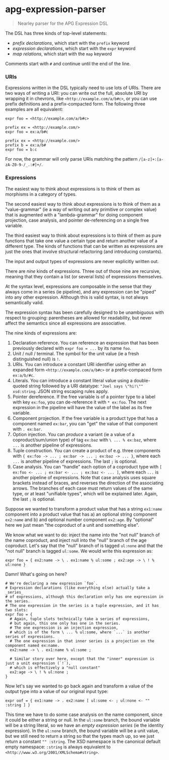 # apg-expression-parser

> Nearley parser for the APG Expression DSL

The DSL has three kinds of top-level statements:

- _prefix declarations_, which start with the `prefix` keyword
- _expression declarations_, which start with the `expr` keyword
- _map relations_, which start with the `map` keyword

Comments start with `#` and continue until the end of the line.

### URIs

Expressions written in the DSL typically need to use lots of URIs. There are two ways of writing a URI: you can write out the full, absolute URI by wrapping it in chevrons, like `<http://example.com/a/b#c>`, or you can use prefix definitions and a prefix-compacted form. The following three examples are all equivalent:

```
expr foo = <http://example.com/a/b#c>
```

```
prefix ex = <http://example.com/>
expr foo = ex:a/b#c
```

```
prefix ex = <http://example.com/>
prefix b = ex:a/b#
expr foo = b:c
```

For now, the grammar will only parse URIs matching the pattern `/[a-z]+:[a-zA-Z0-9-/_.:#]+/`.

### Expressions

The easiest way to think about expressions is to think of them as morphisms in a category of types.

The second easiest way to think about expressions is to think of them as a "value-grammar" (ie a way of writing out any primitive or complex value) that is augmented with a "lambda-grammar" for doing component projection, case analysis, and pointer de-referencing on a single free variable.

The third easiest way to think about expressions is to think of them as pure functions that take one value a certain type and return another value of a different type. The kinds of functions that can be written as expressions are just the ones that involve structural refactoring (and introducing constants).

The input and output types of expressions are never explicitly written out.

There are _nine_ kinds of expressions. Three out of those nine are recursive, meaning that they contain a list (or several lists) of expressions themselves.

At the syntax level, expressions are composable in the sense that they always come in a series (ie pipeline), and any expression can be "piped" into any other expression. Although this is valid syntax, is not always semantically valid.

The expression syntax has been carefully designed to be unambiguous with respect to grouping: parentheses are allowed for readability, but never affect the semantics since all expressions are associative.

The nine kinds of expressions are:

1. Declaration reference. You can reference an expression that has been previously declared with `expr foo = ...` by its name `foo`.
2. Unit / null / terminal. The symbol for the unit value (ie a fresh distinguished null) is `!`.
3. URIs. You can introduce a constant URI identifier using either an expanded form `<http://example.com/a/b#c>` or a prefix-compaced form `ex:a/b/#c`.
4. Literals. You can introduce a constant literal value using a double-quoted string followed by a URI datatype: `"Joel says \"hi!\"" xsd:string`. JSON string escaping rules apply.
5. Pointer dereference. If the free variable is of a pointer type to a label with key `ex:foo`, you can de-reference it with `* ex:foo`. The next expression in the pipeline will have the value of the label as its free variable.
6. Component projection. If the free variable is a product type that has a component named `ex:bar`, you can "get" the value of that component with `. ex:bar`.
7. Option injection. You can _produce_ a variant (ie a value of a coproduct/sum/union type) of tag `ex:baz` with `\ ... % ex:baz`, where `...` is another pipeline of expressions.
8. Tuple construction. You can create a product of e.g. three components with `{ ex:foo -> ... ; ex:bar -> ... ; ex:baz -> ... }`, where each `...` is another pipeline of expressions. The last `;` is optional.
9. Case analysis. You can "handle" each option of a coproduct type with `[ ex:foo <- ... ; ex:bar <- ... ; ex:baz <- ... ]`, where each `...` is another pipeline of expressions. Note that case analysis uses square brackets instead of braces, and reverses the direction of the associating arrows. The branches of each case must return values of the same type, or at least "unifiable types", which will be explained later. Again, the last `;` is optional.

Suppose we wanted to transform a product value that has a string `ex1:name` component into a product value that has a) an optional string component `ex2:name` and b) and optional number component `ex2:age`. By "optional" here we just mean "the coproduct of a unit and something else".

We know what we want to do: inject the name into the "not null" branch of the name coproduct, and inject null into the "null" branch of the age coproduct. Let's say that the "null" branch of is tagged `ul:none` and that the "not null" branch is tagged `ul:some`. We would write this expression as:

```
expr foo = { ex2:name -> \ . ex1:name % ul:some ; ex2:age -> \ ! % ul:none }
```

Damn! What's going on here?

```
# We're declaring a new expression `foo`.
# Expression declarations (like everything else) actually take a _series_
# of expressions, although this declaration only has one expression in the series.
# The one expression in the series is a tuple expression, and it has two slots:
expr foo = {
  # Again, tuple slots technically take a series of expressions,
  # but again, this one only has one in the series.
  # The one expression is an injection expression,
  # which is of the form \ ... % ul:some, where `...` is another series of expressions.
  # The one expression in that inner series is a projection on the component named ex:name.
  ex2:name -> \ . ex1:name % ul:some ;

  # Similar story over here, except that the "inner" expression is just a unit expression (`!`),
  # which is effectively a "null constant"
  ex2:age -> \ ! % ul:none ;
}
```

Now let's say we wanted to go back again and transform a value of the output type into a value of our original input type:

```
expr oof = { ex1:name -> . ex2:name [ ul:some <- ; ul:none <- "" :string ] }
```

This time we have to do some case analysis on the name component, since it could be either a string or null. In the `ul:some` branch, the bound variable will be a string literal, so we have an _empty expression series_ (ie the identity expression). In the `ul:none` branch, the bound variable will be a unit value, but we still need to return a string so that the types mach up, so we just return a constant `"" :string`. The XSD namespace is the canonical default empty namespace: `:string` is always equivalent to `<http://www.w3.org/2001/XMLSchema#string>`.
